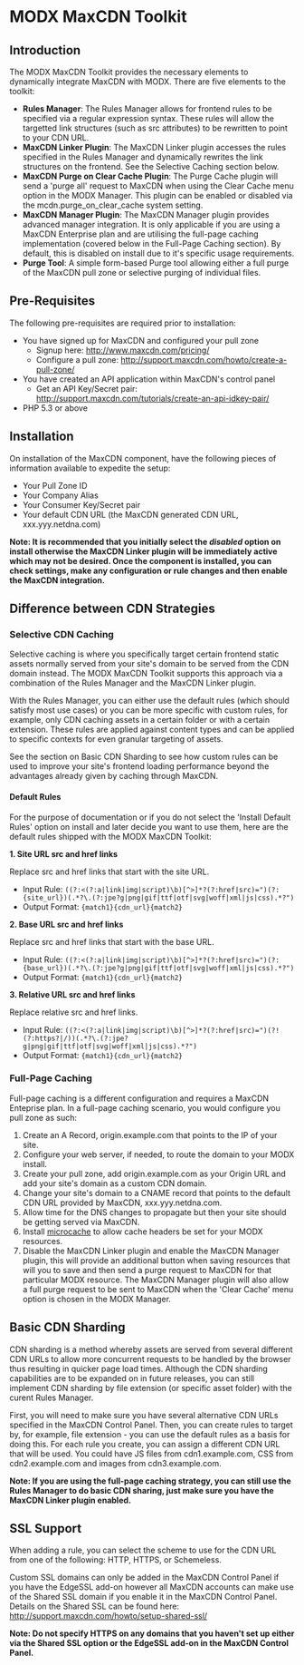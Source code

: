 # MODX MaxCDN Toolkit

## Introduction
The MODX MaxCDN Toolkit provides the necessary elements to dynamically integrate MaxCDN with MODX. There are five elements to the toolkit:

* __Rules Manager__: The Rules Manager allows for frontend rules to be specified via a regular expression syntax. These rules will allow the targetted link structures (such as src attributes) to be rewritten to point to your CDN URL.
* __MaxCDN Linker Plugin__: The MaxCDN Linker plugin accesses the rules specified in the Rules Manager and dynamically rewrites the link structures on the frontend. See the Selective Caching section below.
* __MaxCDN Purge on Clear Cache Plugin__: The Purge Cache plugin will send a 'purge all' request to MaxCDN when using the Clear Cache menu option in the MODX Manager. This plugin can be enabled or disabled via the mcdn.purge_on_clear_cache system setting.
* __MaxCDN Manager Plugin__: The MaxCDN Manager plugin provides advanced manager integration. It is only applicable if you are using a MaxCDN Enterprise plan and are utilising the full-page caching implementation (covered below in the Full-Page Caching section). By default, this is disabled on install due to it's specific usage requirements.
* __Purge Tool__: A simple form-based Purge tool allowing either a full purge of the MaxCDN pull zone or selective purging of individual files.

## Pre-Requisites
The following pre-requisites are required prior to installation:

* You have signed up for MaxCDN and configured your pull zone
	* Signup here: http://www.maxcdn.com/pricing/
    * Configure a pull zone: http://support.maxcdn.com/howto/create-a-pull-zone/
* You have created an API application within MaxCDN's control panel
	* Get an API Key/Secret pair: http://support.maxcdn.com/tutorials/create-an-api-idkey-pair/
* PHP 5.3 or above

## Installation
On installation of the MaxCDN component, have the following pieces of information available to expedite the setup:

* Your Pull Zone ID
* Your Company Alias
* Your Consumer Key/Secret pair
* Your default CDN URL (the MaxCDN generated CDN URL, xxx.yyy.netdna.com)

__Note: It is recommended that you initially select the _disabled_ option on install otherwise the MaxCDN Linker plugin will be immediately active which may not be desired. Once the component is installed, you can check settings, make any configuration or rule changes and then enable the MaxCDN integration.__ 

## Difference between CDN Strategies
### Selective CDN Caching

Selective caching is where you specifically target certain frontend static assets normally served from your site's domain to be served from the CDN domain instead. The MODX MaxCDN Toolkit supports this approach via a combination of the Rules Manager and the MaxCDN Linker plugin.

With the Rules Manager, you can either use the default rules (which should satisfy most use cases) or you can be more specific with custom rules, for example, only CDN caching assets in a certain folder or with a certain extension. These rules are applied against content types and can be applied to specific contexts for even granular targeting of assets.

See the section on Basic CDN Sharding to see how custom rules can be used to improve your site's frontend loading performance beyond the advantages already given by caching through MaxCDN.

#### Default Rules
For the purpose of documentation or if you do not select the 'Install Default Rules' option on install and later decide you want to use them, here are the default rules shipped with the MODX MaxCDN Toolkit:

__1. Site URL src and href links__

Replace src and href links that start with the site URL.

* Input Rule: ``((?:<(?:a|link|img|script)\b)[^>]*?(?:href|src)=")(?:{site_url})(.*?\.(?:jpe?g|png|gif|ttf|otf|svg|woff|xml|js|css).*?")``
* Output Format: ``{match1}{cdn_url}{match2}``

__2. Base URL src and href links__

Replace src and href links that start with the base URL.

* Input Rule: ``((?:<(?:a|link|img|script)\b)[^>]*?(?:href|src)=")(?:{base_url})(.*?\.(?:jpe?g|png|gif|ttf|otf|svg|woff|xml|js|css).*?")``
* Output Format: ``{match1}{cdn_url}{match2}``

__3. Relative URL src and href links__

Replace relative src and href links.

* Input Rule: ``((?:<(?:a|link|img|script)\b)[^>]*?(?:href|src)=")(?!(?:https?|/))(.*?\.(?:jpe?g|png|gif|ttf|otf|svg|woff|xml|js|css).*?")``
* Output Format: ``{match1}{cdn_url}{match2}``

### Full-Page Caching

Full-page caching is a different configuration and requires a MaxCDN Enteprise plan. In a full-page caching scenario, you would configure you pull zone as such:

1. Create an A Record, origin.example.com that points to the IP of your site.
2. Configure your web server, if needed, to route the domain to your MODX install.
3. Create your pull zone, add origin.example.com as your Origin URL and add your site's domain as a custom CDN domain.
4. Change your site's domain to a CNAME record that points to the default CDN URL provided by MaxCDN, xxx.yyy.netdna.com.
5. Allow time for the DNS changes to propagate but then your site should be getting served via MaxCDN.
6. Install [microcache](https://github.com/opengeek/microcache/) to allow cache headers be set for your MODX resources.
7. Disable the MaxCDN Linker plugin and enable the MaxCDN Manager plugin, this will provide an additional button when saving resources that will you to save and then send a purge request to MaxCDN for that particular MODX resource. The MaxCDN Manager plugin will also allow a full purge request to be sent to MaxCDN when the 'Clear Cache' menu option is chosen in the MODX Manager.


## Basic CDN Sharding
CDN sharding is a method whereby assets are served from several different CDN URLs to allow more concurrent requests to be handled by the browser thus resulting in quicker page load times. Although the CDN sharding capabilities are to be expanded on in future releases, you can still implement CDN sharding by file extension (or specific asset folder) with the curent Rules Manager.

First, you will need to make sure you have several alternative CDN URLs specified in the MaxCDN Control Panel. Then, you can create rules to target by, for example, file extension - you can use the default rules as a basis for doing this. For each rule you create, you can assign a different CDN URL that will be used. You could have JS files from cdn1.example.com, CSS from cdn2.example.com and images from cdn3.example.com.

__Note: If you are using the full-page caching strategy, you can still use the Rules Manager to do basic CDN sharing, just make sure you have the MaxCDN Linker plugin enabled.__

## SSL Support

When adding a rule, you can select the scheme to use for the CDN URL from one of the following: HTTP, HTTPS, or Schemeless.

Custom SSL domains can only be added in the MaxCDN Control Panel if you have the EdgeSSL add-on however all MaxCDN accounts can make use of the Shared SSL domain if you enable it in the MaxCDN Control Panel. Details on the Shared SSL can be found here: http://support.maxcdn.com/howto/setup-shared-ssl/

__Note: Do not specify HTTPS on any domains that you haven't set up either via the Shared SSL option or the EdgeSSL add-on in the MaxCDN Control Panel.__
